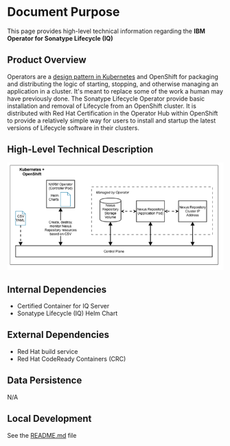 # Document Purpose

This page provides high-level technical information regarding the **IBM Operator for Sonatype Lifecycle (IQ)**

## Product Overview

Operators are a [design pattern in Kubernetes](https://kubernetes.io/docs/concepts/extend-kubernetes/operator/) and OpenShift for packaging and distributing the logic of starting,  stopping, and otherwise managing an application in a cluster. It's meant to replace some of the work a human may have previously done. The Sonatype Lifecycle Operator provide basic installation and removal of Lifecycle from an OpenShift cluster. It is distributed with Red Hat Certification in the Operator Hub within OpenShift to provide a relatively simple way for users to install and startup the latest versions of Lifecycle software in their clusters.

## High-Level Technical Description

![img](./openshift-overview.png)

## Internal Dependencies

* Certified Container for IQ Server
* Sonatype Lifecycle (IQ) Helm Chart

## External Dependencies

* Red Hat build service
* Red Hat CodeReady Containers (CRC)

## Data Persistence

N/A

## Local Development

See the [README.md](README.md) file
